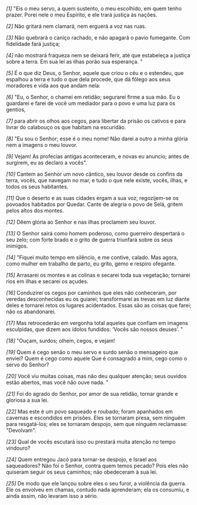 *[1]* "Eis o meu servo, a quem sustento, o meu escolhido, em quem tenho prazer. Porei nele o meu Espírito, e ele trará justiça às nações.

*[2]* Não gritará nem clamará, nem erguerá a voz nas ruas.

*[3]* Não quebrará o caniço rachado, e não apagará o pavio fumegante. Com fidelidade fará justiça;

*[4]* não mostrará fraqueza nem se deixará ferir, até que estabeleça a justiça sobre a terra. Em sua lei as ilhas porão sua esperança. "

*[5]* É o que diz Deus, o Senhor, aquele que criou o céu e o estendeu, que espalhou a terra e tudo o que dela procede, que dá fôlego aos seus moradores e vida aos que andam nela:

*[6]* "Eu, o Senhor, o chamei em retidão; segurarei firme a sua mão. Eu o guardarei e farei de você um mediador para o povo e uma luz para os gentios,

*[7]* para abrir os olhos aos cegos, para libertar da prisão os cativos e para livrar do calabouço os que habitam na escuridão.

*[8]* "Eu sou o Senhor; esse é o meu nome! Não darei a outro a minha glória nem a imagens o meu louvor.

*[9]* Vejam! As profecias antigas aconteceram, e novas eu anuncio; antes de surgirem, eu as declaro a vocês".

*[10]* Cantem ao Senhor um novo cântico, seu louvor desde os confins da terra, vocês, que navegam no mar, e tudo o que nele existe, vocês, ilhas, e todos os seus habitantes.

*[11]* Que o deserto e as suas cidades ergam a sua voz; regozijem-se os povoados habitados por Quedar. Cante de alegria o povo de Selá, gritem pelos altos dos montes.

*[12]* Dêem glória ao Senhor e nas ilhas proclamem seu louvor.

*[13]* O Senhor sairá como homem poderoso, como guerreiro despertará o seu zelo; com forte brado e o grito de guerra triunfará sobre os seus inimigos.

*[14]* "Fiquei muito tempo em silêncio, e me contive, calado. Mas agora, como mulher em trabalho de parto, eu grito, gemo e respiro ofegante.

*[15]* Arrasarei os montes e as colinas e secarei toda sua vegetação; tornarei rios em ilhas e secarei os açudes.

*[16]* Conduzirei os cegos por caminhos que eles não conheceram, por veredas desconhecidas eu os guiarei; transformarei as trevas em luz diante deles e tornarei retos os lugares acidentados. Essas são as coisas que farei; não os abandonarei.

*[17]* Mas retrocederão em vergonha total aqueles que confiam em imagens esculpidas, que dizem aos ídolos fundidos: ‘Vocês são nossos deuses’. "

*[18]* "Ouçam, surdos; olhem, cegos, e vejam!

*[19]* Quem é cego senão o meu servo e surdo senão o mensageiro que enviei? Quem é cego como aquele Que é consagrado a mim, cego como o servo do Senhor?

*[20]* Você viu muitas coisas, mas não deu qualquer atenção; seus ouvidos estão abertos, mas você não ouve nada. "

*[21]* Foi do agrado do Senhor, por amor de sua retidão, tornar grande e gloriosa a sua lei.

*[22]* Mas este é um povo saqueado e roubado; foram apanhados em cavernas e escondidos em prisões. Eles se tornaram presa, sem ninguém para resgatá-los; eles se tornaram despojo, sem que ninguém reclamasse: "Devolvam".

*[23]* Qual de vocês escutará isso ou prestará muita atenção no tempo vindouro?

*[24]* Quem entregou Jacó para tornar-se despojo, e Israel aos saqueadores? Não foi o Senhor, contra quem temos pecado? Pois eles não quiseram seguir os seus caminhos; não obedeceram à sua lei.

*[25]* De modo que ele lançou sobre eles o seu furor, a violência da guerra. Ele os envolveu em chamas, contudo nada aprenderam; ela os consumiu, e ainda assim, não levaram isso a sério.

